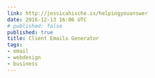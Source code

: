 ```yaml
---
link: http://jessicahische.is/helpingyouanswer
date: 2016-12-13 16:06 UTC
# published: false
published: true
title: Client Emails Generator
tags:
- email
- webdesign
- business
---
```



